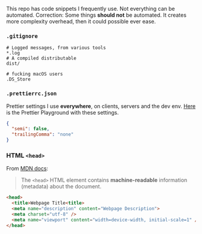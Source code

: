 This repo has code snippets I frequently use. Not everything can be automated. Correction: Some things **should not** be automated. It creates more complexity overhead, then it could possible ever ease.

### `.gitignore`

```ignore
# Logged messages, from various tools
*.log
# A compiled distributable
dist/

# fucking macOS users
.DS_Store
```

### `.prettierrc.json`

Prettier settings I use **everywhere**, on clients, servers and the dev env. [Here](https://invita.link/prettier-playground) is the Prettier Playground with these settings.

```json
{
  "semi": false,
  "trailingComma": "none"
}
```

### HTML `<head>`

From [MDN docs](https://developer.mozilla.org/en-US/docs/Web/HTML/Element/head):

> The `<head>` HTML element contains **machine-readable** information (metadata) about the document.

```html
<head>
  <title>Webpage Title<title>
  <meta name="description" content="Webpage Description">
  <meta charset="utf-8" />
  <meta name="viewport" content="width=device-width, initial-scale=1" />
</head>
```
